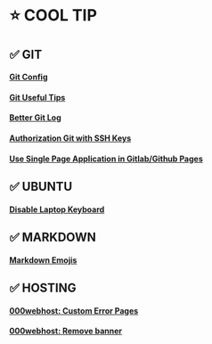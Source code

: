 # :star: COOL TIP

## :white_check_mark: GIT

#### [Git Config](./tips/git/config.md)
#### [Git Useful Tips](./tips/git/useful.md)
#### [Better Git Log](./tips/git/better-log.md)
#### [Authorization Git with SSH Keys](./tips/git/auth-with-ssh.md)
#### [Use Single Page Application in Gitlab/Github Pages](./tips/git/spa-in-gitlab-page.md)

## :white_check_mark: UBUNTU

#### [Disable Laptop Keyboard](./tips/ubuntu/disable-laptop-keyboard.md)

## :white_check_mark: MARKDOWN

#### [Markdown Emojis](./tips/markdown/markdown-emojis.md)

## :white_check_mark: HOSTING

#### [000webhost: Custom Error Pages](./tips/hosting/000webhost-custom-error-pages.md)
#### [000webhost: Remove banner ](./tips/hosting/000webhost-remove-banner.md)
